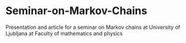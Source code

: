 # Seminar-on-Markov-Chains
Presentation and article for a seminar on Markov chains at University of Ljubljana at Faculty of mathematics and physics
